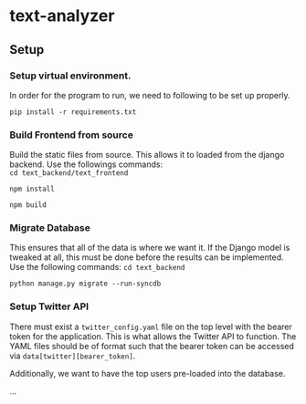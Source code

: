 # text-analyzer

## Setup

### Setup virtual environment.
In order for the program to run, we need to following to be set up properly. 

`pip install -r requirements.txt`


### Build Frontend from source

Build the static files from source. This allows it to loaded from the django backend. 
Use the followings commands:  
`cd text_backend/text_frontend`

`npm install`

`npm build`

### Migrate Database 
This ensures that all of the data is where we want it. If the Django model is tweaked at all, 
this must be done before the results can be implemented. 
Use the following commands: 
`cd text_backend`

`python manage.py migrate --run-syncdb`

### Setup Twitter API

There must exist a `twitter_config.yaml` file on the top level with the bearer token for the application.
This is what allows the Twitter API to function. The YAML files should be of format such that 
the bearer token can be accessed via `data[twitter][bearer_token]`.

Additionally, we want to have the top users pre-loaded into the database. 

...
